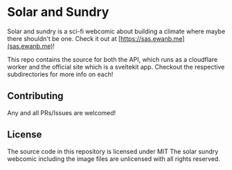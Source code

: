 # Solar and Sundry

Solar and sundry is a sci-fi webcomic about building a climate where maybe there shouldn't be one. 
Check it out at [https://sas.ewanb.me](sas.ewanb.me)!

This repo contains the source for both the API, which runs as a cloudflare worker and the official site which is a sveltekit app.
Checkout the respective subdirectories for more info on each!

## Contributing

Any and all PRs/Issues are welcomed!


## License

The source code in this repository is licensed under MIT
The solar sundry webcomic including the image files are unlicensed with all rights reserved.

